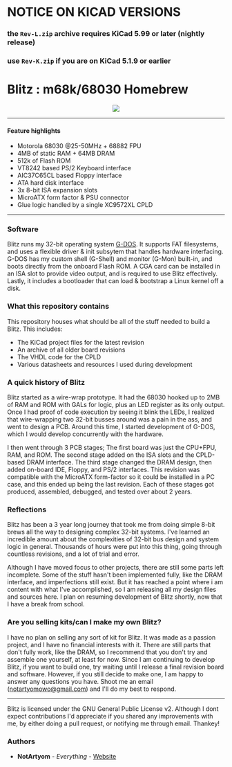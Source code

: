 

# NOTICE ON KICAD VERSIONS 

### the `Rev-L.zip` archive requires KiCad 5.99 or later (nightly release)

### use `Rev-K.zip` if you are on KiCad 5.1.9 or earlier

# Blitz : m68k/68030 Homebrew

<p align="center">
    <img src="https://i.imgur.com/4tw3nfW.jpg"></img>
</p>

-------------------------

#### Feature highlights
 * Motorola 68030 @25-50MHz + 68882 FPU
 * 4MB of static RAM + 64MB DRAM
 * 512k of Flash ROM
 * VT8242 based PS/2 Keyboard interface
 * AIC37C65CL based Floppy interface
 * ATA hard disk interface
 * 3x 8-bit ISA expansion slots
 * MicroATX form factor & PSU connector
 * Glue logic handled by a single XC9572XL CPLD

-------------------------

### Software

Blitz runs my 32-bit operating system [G-DOS](https://github.com/ProbablyNotArtyom/G-DOS).
It supports FAT filesystems, and uses a flexible driver & init subsytem that handles hardware interfacing.
G-DOS has my custom shell (G-Shell) and monitor (G-Mon) built-in, and boots directly from the onboard Flash ROM.
A CGA card can be installed in an ISA slot to provide video output, and is required to use Blitz effectively.
Lastly, it includes a bootloader that can load & bootstrap a Linux kernel off a disk.

### What this repository contains

This repository houses what should be all of the stuff needed to build a Blitz.
This includes:
 * The KiCad project files for the latest revision
 * An archive of all older board revisions
 * The VHDL code for the CPLD
 * Various datasheets and resources I used during development

### A quick history of Blitz

Blitz started as a wire-wrap prototype.
It had the 68030 hooked up to 2MB of RAM and ROM with GALs for logic, plus an LED register as its only output.
Once I had proof of code execution by seeing it blink the LEDs, I realized that wire-wrapping two 32-bit busses around was a pain in the ass, and went to design a PCB.
Around this time, I started development of G-DOS, which I would develop concurrently with the hardware.

I then went through 3 PCB stages; The first board was just the CPU+FPU, RAM, and ROM.
The second stage added on the ISA slots and the CPLD-based DRAM interface.
The third stage changed the DRAM design, then added on-board IDE, Floppy, and PS/2 interfaces.
This revision was compatible with the MicroATX form-factor so it could be installed in a PC case, and this ended up being the last revision.
Each of these stages got produced, assembled, debugged, and tested over about 2 years.

### Reflections

Blitz has been a 3 year long journey that took me from doing simple 8-bit brews all the way to designing
complex 32-bit systems.
I've learned an incredible amount about the complexities of 32-bit bus design and system logic in general.
Thousands of hours were put into this thing, going through countless revisions, and a lot of trial and error.

Although I have moved focus to other projects, there are still some parts left incomplete.
Some of the stuff hasn't been implemented fully, like the DRAM interface, and imperfections still exist.
But it has reached a point where i am content with what I've accomplished, so I am releasing all my design files and sources here.
I plan on resuming development of Blitz shortly, now that I have a break from school.

### Are you selling kits/can I make my own Blitz?

I have no plan on selling any sort of kit for Blitz.
It was made as a passion project, and I have no financial interests with it.
There are still parts that don't fully work, like the DRAM, so I recommend that you don't try and assemble one yourself, at least for now.
Since I am continuing to develop Blitz, if you want to build one, try waiting until I release a final revision board and software.
However, if you still decide to make one, I am happy to answer any questions you have.
Shoot me an email (notartyomowo@gmail.com) and I'll do my best to respond.

---------------------------
 
Blitz is licensed under the GNU General Public License v2.
Although I dont expect contributions I'd appreciate if you shared any improvements with me, by either doing a pull request, or notifying me through email. Thankey!


### Authors

* **NotArtyom** - *Everything* - [Website](http://notartyoms-box.com)
